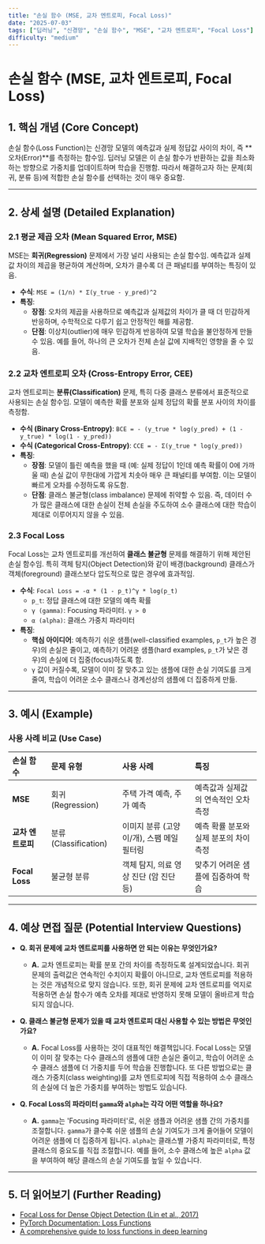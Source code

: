 ```yaml
---
title: "손실 함수 (MSE, 교차 엔트로피, Focal Loss)"
date: "2025-07-03"
tags: ["딥러닝", "신경망", "손실 함수", "MSE", "교차 엔트로피", "Focal Loss"]
difficulty: "medium"
---
```


# 손실 함수 (MSE, 교차 엔트로피, Focal Loss)

## 1. 핵심 개념 (Core Concept)

손실 함수(Loss Function)는 신경망 모델의 예측값과 실제 정답값 사이의 차이, 즉 **오차(Error)**를 측정하는 함수임. 딥러닝 모델은 이 손실 함수가 반환하는 값을 최소화하는 방향으로 가중치를 업데이트하며 학습을 진행함. 따라서 해결하고자 하는 문제(회귀, 분류 등)에 적합한 손실 함수를 선택하는 것이 매우 중요함.

---

## 2. 상세 설명 (Detailed Explanation)

### 2.1 평균 제곱 오차 (Mean Squared Error, MSE)

MSE는 **회귀(Regression)** 문제에서 가장 널리 사용되는 손실 함수임. 예측값과 실제값 차이의 제곱을 평균하여 계산하며, 오차가 클수록 더 큰 패널티를 부여하는 특징이 있음.

*   **수식**: `MSE = (1/n) * Σ(y_true - y_pred)^2`
*   **특징**:
    *   **장점**: 오차의 제곱을 사용하므로 예측값과 실제값의 차이가 클 때 더 민감하게 반응하며, 수학적으로 다루기 쉽고 안정적인 해를 제공함.
    *   **단점**: 이상치(outlier)에 매우 민감하게 반응하여 모델 학습을 불안정하게 만들 수 있음. 예를 들어, 하나의 큰 오차가 전체 손실 값에 지배적인 영향을 줄 수 있음.

### 2.2 교차 엔트로피 오차 (Cross-Entropy Error, CEE)

교차 엔트로피는 **분류(Classification)** 문제, 특히 다중 클래스 분류에서 표준적으로 사용되는 손실 함수임. 모델이 예측한 확률 분포와 실제 정답의 확률 분포 사이의 차이를 측정함.

*   **수식 (Binary Cross-Entropy)**: `BCE = - (y_true * log(y_pred) + (1 - y_true) * log(1 - y_pred))`
*   **수식 (Categorical Cross-Entropy)**: `CCE = - Σ(y_true * log(y_pred))`
*   **특징**:
    *   **장점**: 모델이 틀린 예측을 했을 때 (예: 실제 정답이 1인데 예측 확률이 0에 가까울 때) 손실 값이 무한대에 가깝게 치솟아 매우 큰 패널티를 부여함. 이는 모델이 빠르게 오차를 수정하도록 유도함.
    *   **단점**: 클래스 불균형(class imbalance) 문제에 취약할 수 있음. 즉, 데이터 수가 많은 클래스에 대한 손실이 전체 손실을 주도하여 소수 클래스에 대한 학습이 제대로 이루어지지 않을 수 있음.

### 2.3 Focal Loss

Focal Loss는 교차 엔트로피를 개선하여 **클래스 불균형** 문제를 해결하기 위해 제안된 손실 함수임. 특히 객체 탐지(Object Detection)와 같이 배경(background) 클래스가 객체(foreground) 클래스보다 압도적으로 많은 경우에 효과적임.

*   **수식**: `Focal Loss = -α * (1 - p_t)^γ * log(p_t)`
    *   `p_t`: 정답 클래스에 대한 모델의 예측 확률
    *   `γ (gamma)`: Focusing 파라미터. `γ > 0`
    *   `α (alpha)`: 클래스 가중치 파라미터
*   **특징**:
    *   **핵심 아이디어**: 예측하기 쉬운 샘플(well-classified examples, `p_t`가 높은 경우)의 손실은 줄이고, 예측하기 어려운 샘플(hard examples, `p_t`가 낮은 경우)의 손실에 더 집중(focus)하도록 함.
    *   `γ` 값이 커질수록, 모델이 이미 잘 맞추고 있는 샘플에 대한 손실 기여도를 크게 줄여, 학습이 어려운 소수 클래스나 경계선상의 샘플에 더 집중하게 만듦.

---

## 3. 예시 (Example)

### 사용 사례 비교 (Use Case)

| 손실 함수 | 문제 유형 | 사용 사례 | 특징 |
| :--- | :--- | :--- | :--- |
| **MSE** | 회귀 (Regression) | 주택 가격 예측, 주가 예측 | 예측값과 실제값의 연속적인 오차 측정 |
| **교차 엔트로피** | 분류 (Classification) | 이미지 분류 (고양이/개), 스팸 메일 필터링 | 예측 확률 분포와 실제 분포의 차이 측정 |
| **Focal Loss** | 불균형 분류 | 객체 탐지, 의료 영상 진단 (암 진단 등) | 맞추기 어려운 샘플에 집중하여 학습 |

---

## 4. 예상 면접 질문 (Potential Interview Questions)

*   **Q. 회귀 문제에 교차 엔트로피를 사용하면 안 되는 이유는 무엇인가요?**
    *   **A.** 교차 엔트로피는 확률 분포 간의 차이를 측정하도록 설계되었습니다. 회귀 문제의 출력값은 연속적인 수치이지 확률이 아니므로, 교차 엔트로피를 적용하는 것은 개념적으로 맞지 않습니다. 또한, 회귀 문제에 교차 엔트로피를 억지로 적용하면 손실 함수가 예측 오차를 제대로 반영하지 못해 모델이 올바르게 학습되지 않습니다.

*   **Q. 클래스 불균형 문제가 있을 때 교차 엔트로피 대신 사용할 수 있는 방법은 무엇인가요?**
    *   **A.** Focal Loss를 사용하는 것이 대표적인 해결책입니다. Focal Loss는 모델이 이미 잘 맞추는 다수 클래스의 샘플에 대한 손실은 줄이고, 학습이 어려운 소수 클래스 샘플에 더 가중치를 두어 학습을 진행합니다. 또 다른 방법으로는 클래스 가중치(class weighting)를 교차 엔트로피에 직접 적용하여 소수 클래스의 손실에 더 높은 가중치를 부여하는 방법도 있습니다.

*   **Q. Focal Loss의 파라미터 `gamma`와 `alpha`는 각각 어떤 역할을 하나요?**
    *   **A.** `gamma`는 'Focusing 파라미터'로, 쉬운 샘플과 어려운 샘플 간의 가중치를 조절합니다. `gamma`가 클수록 쉬운 샘플의 손실 기여도가 크게 줄어들어 모델이 어려운 샘플에 더 집중하게 됩니다. `alpha`는 클래스별 가중치 파라미터로, 특정 클래스의 중요도를 직접 조절합니다. 예를 들어, 소수 클래스에 높은 `alpha` 값을 부여하여 해당 클래스의 손실 기여도를 높일 수 있습니다.

---

## 5. 더 읽어보기 (Further Reading)

*   [Focal Loss for Dense Object Detection (Lin et al., 2017)](https://arxiv.org/abs/1708.02002)
*   [PyTorch Documentation: Loss Functions](https://pytorch.org/docs/stable/nn.html#loss-functions)
*   [A comprehensive guide to loss functions in deep learning](https://neptune.ai/blog/pytorch-loss-functions)